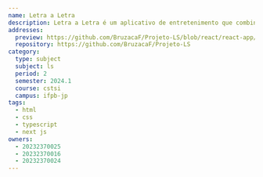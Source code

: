 ```yaml
---
name: Letra a Letra
description: Letra a Letra é um aplicativo de entretenimento que combina diversão e aprendizado através de jogos interativos com palavras.
addresses:
  preview: https://github.com/BruzacaF/Projeto-LS/blob/react/react-app/preview.png?raw=true
  repository: https://github.com/BruzacaF/Projeto-LS
category:
  type: subject
  subject: ls
  period: 2
  semester: 2024.1
  course: cstsi
  campus: ifpb-jp
tags:
  - html
  - css
  - typescript
  - next js
owners:
  - 20232370025
  - 20232370016
  - 20232370024
---
```

